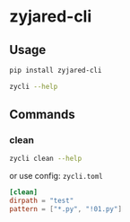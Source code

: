 # zyjared-cli

## Usage

```sh
pip install zyjared-cli
```

```sh
zycli --help
```

## Commands

### clean

```sh
zycli clean --help
```

or use config: `zycli.toml`

```toml
[clean]
dirpath = "test"
pattern = ["*.py", "!01.py"]
```
